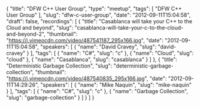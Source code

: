 {
  "title": "DFW C++ User Group",
  "type": "meetup",
  "tags": [
    "DFW C++ User Group"
  ],
  "slug": "dfw-c-user-group",
  "date": "2012-09-11T15:04:58",
  "draft": false,
  "recordings": [
    {
      "title": "Casablanca will take your C++ to the Cloud and beyond",
      "slug": "casablanca-will-take-your-c-to-the-cloud-and-beyond-2",
      "thumbnail": "https://i.vimeocdn.com/video/487541187_295x166.jpg",
      "date": "2012-09-11T15:04:58",
      "speakers": [
        {
          "name": "David Cravey",
          "slug": "david-cravey"
        }
      ],
      "tags": [
        {
          "name": "C#",
          "slug": "c"
        },
        {
          "name": "Cloud",
          "slug": "cloud"
        },
        {
          "name": "Casablanca",
          "slug": "casablanca"
        }
      ]
    },
    {
      "title": "Deterministic Garbage Collection",
      "slug": "deterministic-garbage-collection",
      "thumbnail": "https://i.vimeocdn.com/video/487540835_295x166.jpg",
      "date": "2012-09-11T14:29:26",
      "speakers": [
        {
          "name": "Mike Naquin",
          "slug": "mike-naquin"
        }
      ],
      "tags": [
        {
          "name": "C#",
          "slug": "c"
        },
        {
          "name": "Garbage Collection",
          "slug": "garbage-collection"
        }
      ]
    }
  ]
}